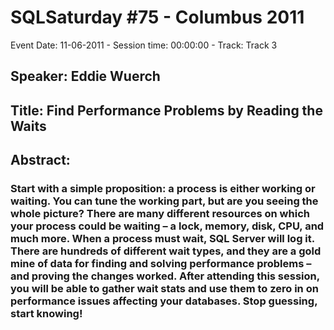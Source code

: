 # SQLSaturday #75 - Columbus 2011
Event Date: 11-06-2011 - Session time: 00:00:00 - Track: Track 3
## Speaker: Eddie Wuerch
## Title: Find Performance Problems by Reading the Waits
## Abstract:
### Start with a simple proposition: a process is either working or waiting.  You can tune the working part, but are you seeing the whole picture? There are many different resources on which your process could be waiting – a lock, memory, disk, CPU, and much more.  When a process must wait, SQL Server will log it. There are hundreds of different wait types, and they are a gold mine of data for finding and solving performance problems – and proving the changes worked.  After attending this session, you will be able to gather wait stats and use them to zero in on performance issues affecting your databases.  Stop guessing, start knowing!
